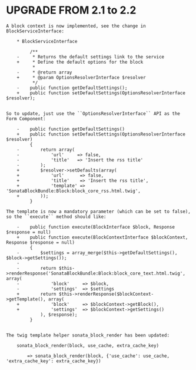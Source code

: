 UPGRADE FROM 2.1 to 2.2
=======================

    A block context is now implemented, see the change in BlockServiceInterface:

        * BlockServiceInterface

             /**
        -     * Returns the default settings link to the service
        +     * Define the default options for the block
              *
        -     * @return array
        +     * @param OptionsResolverInterface $resolver
              */
        -    public function getDefaultSettings();
        +    public function setDefaultSettings(OptionsResolverInterface $resolver);


    So to update, just use the ``OptionsResolverInterface`` API as the Form Component:

        -    public function getDefaultSettings()
        +    public function setDefaultSettings(OptionsResolverInterface $resolver)
             {
        -        return array(
        -            'url'     => false,
        -            'title'   => 'Insert the rss title'
        -        );
        +        $resolver->setDefaults(array(
        +            'url'      => false,
        +            'title'    => 'Insert the rss title',
        +            'template' => 'SonataBlockBundle:Block:block_core_rss.html.twig',
        +        ));
             }

    The template is now a mandatory parameter (which can be set to false), so the ``execute`` method should like:

        -    public function execute(BlockInterface $block, Response $response = null)
        +    public function execute(BlockContextInterface $blockContext, Response $response = null)
             {
        -        $settings = array_merge($this->getDefaultSettings(), $block->getSettings());
        -
        -        return $this->renderResponse('SonataBlockBundle:Block:block_core_text.html.twig', array(
        -            'block'     => $block,
        -            'settings'  => $settings
        +        return $this->renderResponse($blockContext->getTemplate(), array(
        +            'block'     => $blockContext->getBlock(),
        +            'settings'  => $blockContext->getSettings()
                 ), $response);
             }


    The twig template helper sonata_block_render has been updated:

        sonata_block_render(block, use_cache, extra_cache_key)

            => sonata_block_render(block, {'use_cache': use_cache, 'extra_cache_key': extra_cache_key})

